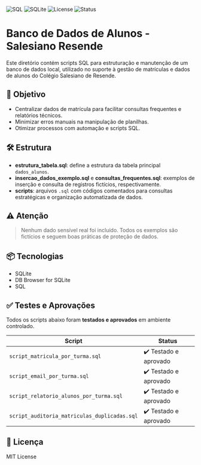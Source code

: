![SQL](https://img.shields.io/badge/SQL-Structured--Query--Language-blue)
![SQLite](https://img.shields.io/badge/SQLite-3.39%2B-orange)
![License](https://img.shields.io/badge/license-MIT-green)
![Status](https://img.shields.io/badge/status-Testado%20e%20Aprovado-brightgreen)

# Banco de Dados de Alunos - Salesiano Resende

Este diretório contém scripts SQL para estruturação e manutenção de um banco de dados local, utilizado no suporte à gestão de matrículas e dados de alunos do Colégio Salesiano de Resende.

## 🎯 Objetivo

- Centralizar dados de matrícula para facilitar consultas frequentes e relatórios técnicos.
- Minimizar erros manuais na manipulação de planilhas.
- Otimizar processos com automação e scripts SQL.

## 🛠️ Estrutura

- **estrutura_tabela.sql**: define a estrutura da tabela principal `dados_alunos`.
- **insercao_dados_exemplo.sql** e **consultas_frequentes.sql**: exemplos de inserção e consulta de registros fictícios, respectivamente.
- **scripts**: arquivos `.sql` com códigos comentados para consultas estratégicas e organização automatizada de dados.

## ⚠️ Atenção

> Nenhum dado sensível real foi incluído. Todos os exemplos são fictícios e seguem boas práticas de proteção de dados.

## 📦 Tecnologias

- SQLite
- DB Browser for SQLite
- SQL

## ✅ Testes e Aprovações

Todos os scripts abaixo foram **testados e aprovados** em ambiente controlado.

| Script | Status |
|--------|--------|
| `script_matricula_por_turma.sql` | ✔️ Testado e aprovado |
| `script_email_por_turma.sql` | ✔️ Testado e aprovado |
| `script_relatorio_alunos_por_turma.sql` | ✔️ Testado e aprovado |
| `script_auditoria_matriculas_duplicadas.sql` | ✔️ Testado e aprovado |

## 📄 Licença

MIT License
